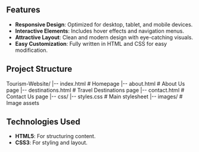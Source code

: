 ## Features

- **Responsive Design**: Optimized for desktop, tablet, and mobile devices.
- **Interactive Elements**: Includes hover effects and navigation menus.
- **Attractive Layout**: Clean and modern design with eye-catching visuals.
- **Easy Customization**: Fully written in HTML and CSS for easy modification.

## Project Structure

Tourism-Website/
|-- index.html       # Homepage
|-- about.html       # About Us page
|-- destinations.html # Travel Destinations page
|-- contact.html     # Contact Us page
|-- css/
    |-- styles.css   # Main stylesheet
|-- images/          # Image assets

## Technologies Used

- **HTML5**: For structuring content.
- **CSS3**: For styling and layout.

